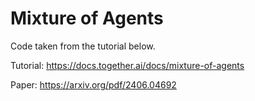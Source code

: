 # Mixture of Agents

Code taken from the tutorial below.

Tutorial: https://docs.together.ai/docs/mixture-of-agents

Paper: https://arxiv.org/pdf/2406.04692

